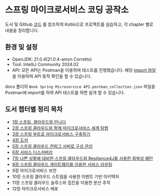 # 스프링 마이크로서비스 코딩 공작소

도서 및 Github [코드](https://github.com/gilbutITbook/080283) 를 참조하여 Kotlin으로 프로젝트를 실습하고, 각 chapter 별로 내용을 정리합니다.

## 환경 및 설정

- OpenJDK: 21.0.4(21.0.4-amzn Corretto)
- Tool: IntelliJ Community 2024.02
- API: 모든 API는 Postman을 이용하여 테스트를 진행했습니다.
  해당 [import 파일](./docs/api/Book%20Spring%20Microservice%20API.postman_collection.json) 을 이용하여 API 동작 확인을 할 수 있습니다.

docs 폴더의 `Book Spring Microservice API.postman_collection.json` 파일을 Postman에 import를 하여 API 테스트를 하면 쉽게 할 수 있습니다.

## 도서 챕터별 정리 목차

- [1장 스프링, 클라우드와 만나다](./contents/chapter01.md)
- [2장 스프링 클라우드와 함께 마이크로서비스 세계 탐험](./contents/chapter02.md)
- [3장 스프링 부트로 마이크로서비스 구축하기](./contents/chapter03.md)
- [4장 도커](./contents/chapter04.md)
- [5장 스프링 클라우드 컨피그 서버로 구성 관리](./contents/chapter05.md)
- [6장 서비스 디스커버리](./contents/chapter06.md)
- [7장 나쁜 상황에 대비한 스프링 클라우드와 Resilience4J를 사용한 회복성 패턴](./contents/chapter07.md)
- [8장 스프링 클라우드 게이트웨이를 이용한 서비스 라우팅](./contents/chapter08.md)
- 9장 마이크로서비스 보안
- 10장 스프링 클라우드 스트림을 사용한 이벤트 기반 아키텍처
- 11장 스프링 클라우드 슬루스와 집킨을 이용한 분산 추적
- 12장 마이크로서비스 배포
